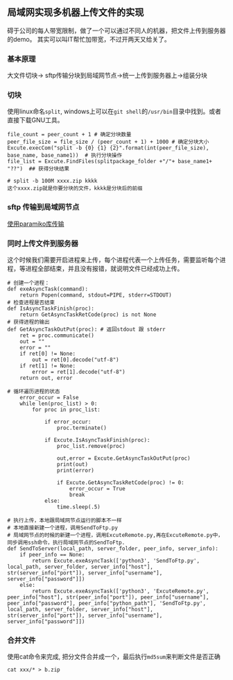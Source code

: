 ## 局域网实现多机器上传文件的实现

碍于公司的每人带宽限制，做了一个可以通过不同人的机器，把文件上传到服务器的demo。
其实可以叫IT帮忙加带宽，不过开两天又给关了。

### 基本原理
大文件切块-> sftp传输分块到局域网节点->统一上传到服务器上->组装分块

### 切块
使用linux命名`split`, windows上可以在`git shell`的`/usr/bin`目录中找到。或者直接下载GNU工具。
```
file_count = peer_count + 1 # 确定分块数量
peer_file_size = file_size / (peer_count + 1) + 1000 # 确定分块大小
Excute.execCom("split -b {0} {1} {2}".format(int(peer_file_size), base_name, base_name1))  # 执行分块操作
file_list = Excute.FindFiles(splitpackage_folder +"/"+ base_name1+ "??")  ## 获得分块结果

# split -b 100M xxxx.zip kkkk 
这个xxxx.zip就是你要分块的文件，kkkk是分块后的前缀

```

### sftp 传输到局域网节点
[使用paramiko库传输](./paramiko.md)

### 同时上传文件到服务器
这个时候我们需要开启进程来上传，每个进程代表一个上传任务，需要监听每个进程，等进程全部结束，并且没有报错，就说明文件已经成功上传。

```
# 创建一个进程：
def exeAsyncTask(command):
	return Popen(command, stdout=PIPE, stderr=STDOUT)
# 检查进程是否结束
def IsAsyncTaskFinish(proc):
	return GetAsyncTaskRetCode(proc) is not None
# 获得进程的输出
def GetAsyncTaskOutPut(proc): # 返回stdout 跟 stderr
	ret = proc.communicate()
	out = ""
	error = ""
	if ret[0] != None:
		out = ret[0].decode("utf-8")
	if ret[1] != None:
		error = ret[1].decode("utf-8")
	return out, error

# 循环遍历进程的状态
	error_occur = False
	while len(proc_list) > 0:
		for proc in proc_list:

			if error_occur:
				proc.terminate()			

			if Excute.IsAsyncTaskFinish(proc):
				proc_list.remove(proc)

				out,error = Excute.GetAsyncTaskOutPut(proc)
				print(out)
				print(error)

				if Excute.GetAsyncTaskRetCode(proc) != 0:
					error_occur = True
					break
			else:
				time.sleep(.5)
```

```
# 执行上传，本地跟局域网节点运行的脚本不一样
# 本地直接新建一个进程，调用SendToFtp.py
# 局域网节点的时候的新建一个进程，调用ExcuteRemote.py,再在ExcuteRemote.py中，同步调用ssh命令，执行局域网节点的SendToFtp.
def SendToServer(local_path, server_folder, peer_info, server_info):
	if peer_info == None:
		return Excute.exeAsyncTask(['python3', 'SendToFtp.py', local_path, server_folder, server_info["host"], str(server_info["port"]), server_info["username"], server_info["password"]])
	else:
		return Excute.exeAsyncTask(['python3', 'ExcuteRemote.py', peer_info["host"], str(peer_info["port"]), peer_info["username"], peer_info["password"], peer_info["python_path"], 'SendToFtp.py', local_path, server_folder, server_info["host"], str(server_info["port"]), server_info["username"], server_info["password"]])

```
### 合并文件

使用cat命令来完成, 把分文件合并成一个，最后执行`md5sum`来判断文件是否正确
```
cat xxx/* > b.zip 

```
